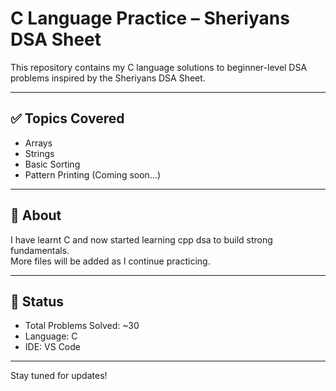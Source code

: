 # C Language Practice – Sheriyans DSA Sheet

This repository contains my C language solutions to beginner-level DSA problems inspired by the Sheriyans DSA Sheet.

---

## ✅ Topics Covered
- Arrays
- Strings
- Basic Sorting
- Pattern Printing (Coming soon...)

---

## 📌 About
I have learnt C and now started learning cpp dsa to build strong fundamentals.  
More files will be added as I continue practicing.

---

## 🚀 Status
- Total Problems Solved: ~30
- Language: C
- IDE: VS Code

---

Stay tuned for updates!
